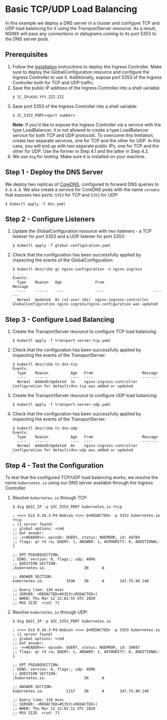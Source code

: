 # Basic TCP/UDP Load Balancing 

In this example we deploy a DNS server in a cluster and configure TCP and UDP load balancing for it using the TransportServer resource.  As a result, NGINX will pass any connections or datagrams coming to its port 5353 to the DNS server pods.

## Prerequisites  

1. Follow the [installation](../../docs/installation.md) instructions to deploy the Ingress Controller. Make sure to deploy the GlobalConfiguration resource and configure the Ingress Controller to use it. Additionally, expose port 5353 of the Ingress Controller both for TCP and UDP traffic.
1. Save the public IP address of the Ingress Controller into a shell variable:
    ```
    $ IC_IP=XXX.YYY.ZZZ.III
    ```
1. Save port 5353 of the Ingress Controller into a shell variable:
    ```
    $ IC_5353_PORT=<port number>
    ```
    **Note**: If you'd like to expose the Ingress Controller via a service with the type LoadBalancer, it is not allowed to create a type LoadBalancer service for both TCP and UDP protocols. To overcome this limitation, create two separate services, one for TCP and the other for UDP.  In this case, you will end up with two separate public IPs, one for TCP and the other for UDP. Use the former in Step 4.1 and the latter in Step 4.2.
1. We use `dig` for testing. Make sure it is installed on your machine.

## Step 1 - Deploy the DNS Server

We deploy two replicas of [CoreDNS](https://coredns.io/), configured to forward DNS queries to `8.8.8.8`. We also create a service for CoreDNS pods with the name `coredns` that exposes two ports: `5353` for TCP and `5353` for UDP:

```
$ kubectl apply -f dns.yaml
```

## Step 2 - Configure Listeners

1. Update the GlobalConfiguration resource with two listeners - a TCP listener for port 5353 and a UDP listener for port 5353:
    ```
    $ kubectl apply -f global-configuration.yaml
    ```

2. Check that the configuration has been successfully applied by inspecting the events of the GlobalConfiguration:
    ```
    $ kubectl describe gc nginx-configuration -n nginx-ingress
    . . .
    Events:
      Type    Reason   Age               From                      Message
      ----    ------   ----              ----                      -------
      Normal  Updated  0s (x2 over 10s)  nginx-ingress-controller  GlobalConfiguration nginx-ingress/nginx-configuration was updated
    ```

## Step 3 - Configure Load Balancing

1. Create the TransportServer resource to configure TCP load balancing:
    ```
    $ kubectl apply -f transport-server-tcp.yaml
    ```

1.  Check that the configuration has been successfully applied by inspecting the events of the TransportServer:
    ```
    $ kubectl describe ts dns-tcp
    Events:
      Type    Reason          Age   From                      Message
      ----    ------          ----  ----                      -------
      Normal  AddedOrUpdated  3s    nginx-ingress-controller  Configuration for default/dns-tcp was added or updated
    ```

1. Create the TransportServer resource to configure UDP load balancing:
    ```
    $ kubectl apply -f transport-server-udp.yaml
    ```

1. Check that the configuration has been successfully applied by inspecting the events of the TransportServer:
    ```
    $ kubectl describe ts dns-udp
    Events:
      Type    Reason          Age   From                      Message
      ----    ------          ----  ----                      -------
      Normal  AddedOrUpdated  0s    nginx-ingress-controller  Configuration for default/dns-udp was added or updated
    ```

## Step 4 - Test the Configuration

To test that the configured TCP/UDP load balancing works, we resolve the name `kubernetes.io` using our DNS server available through the Ingress Controller.

1. Resolve `kubernetes.io` through TCP:
    ```
    $ dig @$IC_IP -p $IC_5353_PORT kubernetes.io +tcp

    ; <<>> DiG 9.10.3-P4-Debian <<>> @<REDACTED> -p 5353 kubernetes.io +tcp
    ; (1 server found)
    ;; global options: +cmd
    ;; Got answer:
    ;; ->>HEADER<<- opcode: QUERY, status: NOERROR, id: 44784
    ;; flags: qr rd ra; QUERY: 1, ANSWER: 1, AUTHORITY: 0, ADDITIONAL: 1

    ;; OPT PSEUDOSECTION:
    ; EDNS: version: 0, flags:; udp: 4096
    ;; QUESTION SECTION:
    ;kubernetes.io.                 IN      A

    ;; ANSWER SECTION:
    kubernetes.io.          3596    IN      A       147.75.40.148

    ;; Query time: 134 msec
    ;; SERVER: <REDACTED>#5353(<REDACTED>)
    ;; WHEN: Thu Mar 12 22:01:55 UTC 2020
    ;; MSG SIZE  rcvd: 71
    ```

1. Resolve `kubernetes.io` through UDP:
    ```
    $ dig @$IC_IP -p $IC_5353_PORT kubernetes.io

    ; <<>> DiG 9.10.3-P4-Debian <<>> @<REDACTED> -p 5353 kubernetes.io
    ; (1 server found)
    ;; global options: +cmd
    ;; Got answer:
    ;; ->>HEADER<<- opcode: QUERY, status: NOERROR, id: 39087
    ;; flags: qr rd ra; QUERY: 1, ANSWER: 1, AUTHORITY: 0, ADDITIONAL: 1

    ;; OPT PSEUDOSECTION:
    ; EDNS: version: 0, flags:; udp: 4096
    ;; QUESTION SECTION:
    ;kubernetes.io.                 IN      A

    ;; ANSWER SECTION:
    kubernetes.io.          2157    IN      A       147.75.40.148

    ;; Query time: 134 msec
    ;; SERVER: <REDACTED>#5353(<REDACTED>)
    ;; WHEN: Thu Mar 12 22:02:12 UTC 2020
    ;; MSG SIZE  rcvd: 71
    ```